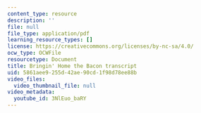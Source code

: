 ```yaml
---
content_type: resource
description: ''
file: null
file_type: application/pdf
learning_resource_types: []
license: https://creativecommons.org/licenses/by-nc-sa/4.0/
ocw_type: OCWFile
resourcetype: Document
title: Bringin' Home the Bacon transcript
uid: 5861aee9-255d-42ae-90cd-1f98d78ee88b
video_files:
  video_thumbnail_file: null
video_metadata:
  youtube_id: 3NlEuo_baRY
---
```

